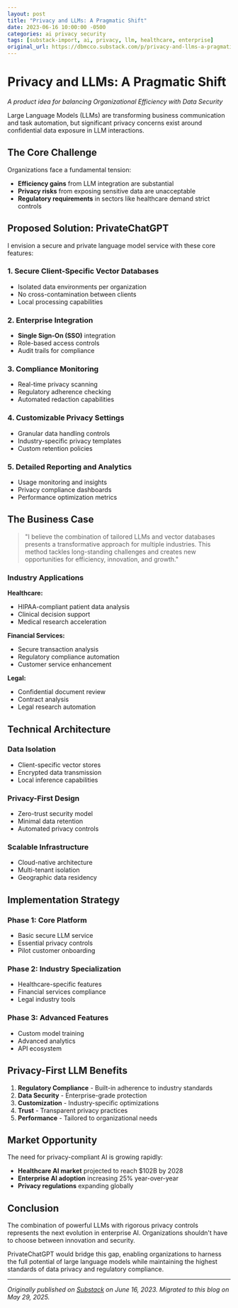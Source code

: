 ```yaml
---
layout: post
title: "Privacy and LLMs: A Pragmatic Shift"
date: 2023-06-16 10:00:00 -0500
categories: ai privacy security
tags: [substack-import, ai, privacy, llm, healthcare, enterprise]
original_url: https://dbmcco.substack.com/p/privacy-and-llms-a-pragmatic-shift
---
```


# Privacy and LLMs: A Pragmatic Shift

*A product idea for balancing Organizational Efficiency with Data Security*

Large Language Models (LLMs) are transforming business communication and task automation, but significant privacy concerns exist around confidential data exposure in LLM interactions.

## The Core Challenge

Organizations face a fundamental tension:
- **Efficiency gains** from LLM integration are substantial
- **Privacy risks** from exposing sensitive data are unacceptable
- **Regulatory requirements** in sectors like healthcare demand strict controls

## Proposed Solution: PrivateChatGPT

I envision a secure and private language model service with these core features:

### 1. Secure Client-Specific Vector Databases
- Isolated data environments per organization
- No cross-contamination between clients
- Local processing capabilities

### 2. Enterprise Integration
- **Single Sign-On (SSO)** integration
- Role-based access controls
- Audit trails for compliance

### 3. Compliance Monitoring
- Real-time privacy scanning
- Regulatory adherence checking
- Automated redaction capabilities

### 4. Customizable Privacy Settings
- Granular data handling controls
- Industry-specific privacy templates
- Custom retention policies

### 5. Detailed Reporting and Analytics
- Usage monitoring and insights
- Privacy compliance dashboards
- Performance optimization metrics

## The Business Case

> "I believe the combination of tailored LLMs and vector databases presents a transformative approach for multiple industries. This method tackles long-standing challenges and creates new opportunities for efficiency, innovation, and growth."

### Industry Applications

**Healthcare:**
- HIPAA-compliant patient data analysis
- Clinical decision support
- Medical research acceleration

**Financial Services:**
- Secure transaction analysis
- Regulatory compliance automation
- Customer service enhancement

**Legal:**
- Confidential document review
- Contract analysis
- Legal research automation

## Technical Architecture

### Data Isolation
- Client-specific vector stores
- Encrypted data transmission
- Local inference capabilities

### Privacy-First Design
- Zero-trust security model
- Minimal data retention
- Automated privacy controls

### Scalable Infrastructure
- Cloud-native architecture
- Multi-tenant isolation
- Geographic data residency

## Implementation Strategy

### Phase 1: Core Platform
- Basic secure LLM service
- Essential privacy controls
- Pilot customer onboarding

### Phase 2: Industry Specialization
- Healthcare-specific features
- Financial services compliance
- Legal industry tools

### Phase 3: Advanced Features
- Custom model training
- Advanced analytics
- API ecosystem

## Privacy-First LLM Benefits

1. **Regulatory Compliance** - Built-in adherence to industry standards
2. **Data Security** - Enterprise-grade protection
3. **Customization** - Industry-specific optimizations
4. **Trust** - Transparent privacy practices
5. **Performance** - Tailored to organizational needs

## Market Opportunity

The need for privacy-compliant AI is growing rapidly:
- **Healthcare AI market** projected to reach $102B by 2028
- **Enterprise AI adoption** increasing 25% year-over-year
- **Privacy regulations** expanding globally

## Conclusion

The combination of powerful LLMs with rigorous privacy controls represents the next evolution in enterprise AI. Organizations shouldn't have to choose between innovation and security.

PrivateChatGPT would bridge this gap, enabling organizations to harness the full potential of large language models while maintaining the highest standards of data privacy and regulatory compliance.

---

*Originally published on [Substack](https://dbmcco.substack.com/p/privacy-and-llms-a-pragmatic-shift) on June 16, 2023. Migrated to this blog on May 29, 2025.*